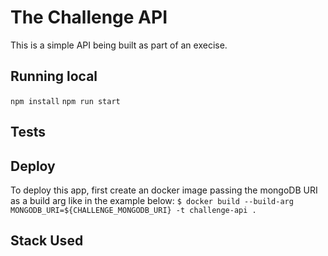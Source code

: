 # The Challenge API

This is a simple API being built as part of an execise.

## Running local
`npm install`
`npm run start`

## Tests

## Deploy
To deploy this app, first create an docker image passing the mongoDB URI as a build arg like in the example below:
`$ docker build --build-arg MONGODB_URI=${CHALLENGE_MONGODB_URI} -t challenge-api .`

## Stack Used
